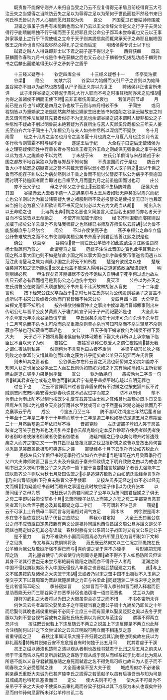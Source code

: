 <!-- { "loadSidebar": true } -->
　　既责鲁不能保守则齐人来归自当受之乃云不应复得得无矛盾且前经得寳玉大弓注云失之当望得之当除防云失之足以为辱得之足以为荣何于世邑而独不然经书来归何氏林氏皆以为齐人心服而愿归其説为优
　　哀公
　　齐国夏卫石曼姑帅师围戚
　　卫辄之事虽子贡冉有未能断也而公羊乃云以王父命辞父命是父之行乎子夫灵公得行乎蒯瞆蒯瞆独不行乎辄而至于见拒耶且灵公命公子郢耳未尝命辄也又云以王事辞家事是上之行乎下假使辄之立命于天子则其説信矣而辄果承天子之命耶且蒯瞆固敬王之所命也当时俗説尽然必得孔子之论而后定
　　明诸侯得专讨士以下也
　　弑君之贼人人得诛即非士以下君之嗣子遂不得讨之乎
　　西狩获麟
　　既云获麟而作春秋九月书成是作书在获麟之后也又云必止于麟者欲见拨乱功成于麟则作书之后麟出而絶笔得无以子之矛刺子之盾乎

　　十三经义疑卷十
　　钦定四库全书
　　十三经义疑卷十一
　　华亭吴浩撰
　　谷梁
　　隐公
　　初献六羽
　　谷梁以为始僭而又引尸子之言则以为始降盖谷梁亦不自以为必然也故胡从尸子而正义亦以为复正
　　聘诸侯非正也甯所未详
　　武子未详谷梁之义特泥于周礼大行人职而不考之时事耳杨防亦未之见惟胡为得之盖诸侯不朝而王使下聘云非正者伤周室之衰也
　　若值月前节却
　　月前已是五月也节却犹是四月之节也故下云则与四月相较不多
　　子同生
　　或问程胡皆以为重嫡冡之法是固然矣然他公嫡冡生旧史皆书何独削之谷梁云疑故志之刘氏又谓何有仲尼反疑其先君者似亦不为无见也余谓谷梁之説本谓时人疑非桓公之子仲尼惟不疑故不削以明鲁嗣未絶若疑为齐襄所生与莒人灭鄫奚异哉桓公三年夫人姜氏至自齐六年子同生十八年桓公乃与夫人如齐仲尼所以深信而不疑欤
　　冬十月雨雪
　　经之十月周之孟冬也月令之孟冬夏十月也周之十月夏八月也注引月令孟冬行秋令则雪霜不时与经不合
　　遂逆王后于纪
　　大全程子曰逆后无使诸侯为主之理窃疑使同姓中行軰长者亦可如言王者无外王命之则成保无强委禽之事乎谷梁以此为或人之説盖亦不以为然
　　丁未战于宋
　　左氏公羊俱谓与宋战盖战于宋国之都故不地谷梁独以为鲁与郑战不知何据
　　不责逾国而讨于是也
　　防云齐鲁大小不敌恕之窃疑君父之讐不共戴天安得以弱小恕乎齐人取子紏之云以千乗之鲁而不能存子纠以公为病矣然则以千乗之鲁而不能讨父讐反不以公为病乎不责逾国而讨明不待逾国者固当即讨也且桓至九月而塟九月之前虽逾国而讨也可
　　庄公
　　亦不云父子也
　　母之子即父之子也上云独隂不生杨防殊凿
　　纪侯大去其国
　　谷梁赤云大去者不遗一人之辞果尔与太王从者如归无异矣奚以周兴而纪亡也公羊则以为为襄公讳窃疑九世之祖服制所不及必报讐欤是使报复无巳时也且既曰当报何必为襄公讳即欲讳焉不书灭足矣何必以大去为文哉当从胡
　　朔出入名以王命絶之也
　　此与朔出奔朔之名恶也义同盖言入逆当名出似顺而亦名者天子召而不徃故皆以王命絶之
　　不使齐师加威于郕也
　　经书齐师围郕而郕降则固加威于郕矣公羊云曷为不言降我师辟之也然经已书师及齐师奚以云辟胡以为鲁不能服郕庶乎与经脗合
　　闵公
　　不以齐侯使高子也
　　髙子奉桓公之命卒立僖公纾鲁难故贤之而不名书使则専美桓公矣书齐髙子则君臣皆善江熈之説是也
　　僖公
　　获莒挐
　　谷梁似竒一则左氏公羊皆不如此説范注引江熈语良然杨士勋疏何乃驳之
　　此谓璧马之属
　　范武子注注此晋国之寳也此字耳若此小国之所以事大国也则不如是觧此小国之所以事大国也此字盖指受币借道言闵遇五以范注此谓璧马之属为训此小国之此将无不知所裁
　　楚强齐欲绥之以徳
　　楚既强矣岂齐桓之徳所能绥云次止也盖不敢深入得用兵之道道逺敌强轻进则伤
　　明则丽姬必死
　　申生误矣君非丽姫居不安食不饱纵入自明姫宁死乎何过虑也故左传只云姫必有罪而檀弓是我伤公之心也伤字尤妙
　　夏灭项
　　公谷以为齐灭之左氏谓鲁公在防而师灭项愚按经不书齐复不讳灭故林胡皆从盲史
　　二十二年虚言也
　　按下经宋公兹父卒距战于之时七月左氏亦以为公伤股则谷梁子之言盖不虚所以不书宋公败绩者众败而门官皆殱不独宋公矣
　　夏四月四卜郊　大全李氏曰桓文用事不知所出
　　按齐桓欲封禅管仲止之事出中候凖谶哲晋郊鲧事则出左传昭公七年晋平公疾梦黄熊入于寝门韩宣子问于子产而祀夏郊是也
　　大全此年不杀草定元年杀菽谷梁皆谓举重
　　李氏误矣杀菽在十月未可杀而杀也不杀草在十二月可杀而不杀也未可杀而杀举重菽杀则草亦杀也可知可杀而不杀举轻草不杀则菽亦不杀也可知菽重而草轻也
　　文公
　　且天子得下婚诸侯何为诸侯不得下娶大夫
　　天子若不下婚将焉娶诸侯自有敌体可婚者下娶大夫非所以上承宗庙下临臣民不当以天子为例
　　夜姑仁
　　夜姑奚以称仁欤爱人之谓仁夜姑则甚无我之谓仁夜姑则私甚
　　然则何为不言获也曰古者不重创
　　谷梁子极形长狄之强则败之亦幸耳何又惜其重创而以鲁之获为讳乎迂矣故公羊只云记异而左氏言获
　　则未知其之晋者也
　　公谷俱云尔左传云晋之灭潞也获侨如之弟焚如盖亦不知何人获之也苐公谷俱云三人而左氏则侨如焚如荣如之下又有简如简如为卫所获鄋瞒由是遂亡嗟乎力果足尚乎哉
　　宣公
　　孰为盾絶句
　　愚按孰为二字贯一句言弑其君者在他或有之盾也而弑其君宁有是乎盖据平时心迹以自明无罪也
　　过在下也
　　注云不言罪而曰过者言非盾亲弑有不讨贼之过按史狐曰反不讨贼则志同志既同矣安得无罪春秋诛意不必泥过字而寛之
　　防不以制也
　　塟不为雨止为雨止防不以制也按既夕礼稾车载蓑笠由士推之其偹具也盖豫矣既卜日又奚阻焉左传则以为礼假令天变骇异雨甚水至犹或可止也不然塟有常期必诚必信而乃不克襄事云乎哉
　　成公
　　今逾五月至三年
　　防不甚明注谓逾三年然后塟者自十年至十二年是三年不于十年塟而塟于十二年是逾三年也如杨防是逾五月之塟期至二十一月然后塟逾三年依旧觧不得
　　晋郤克眇
　　左氏谓郤子登妇人笑于房盖跛者之可笑于登为甚也沈氏引谷梁亦云郤克跛何定本反作眇耶齐使秃者御秃者使眇者御眇者使跛者御跛者使偻者御偻者
　　浩疑四国之臣僚众矣何聘齐时皆遣残疾之人而齐之御之又一一有其匹耶且鲁报北鄙之伐卫报新筑之败曹以鲁故出师何尝以秃跛见笑哉盖欲极形可笑遂失之诬
　　甯疑经冬十月下云季孙行父如齐脱此六字
　　愚按左氏公羊俱但书时无季孙行父如齐六字此当是错简在六月癸酉季孙行父四大夫帅师防晋卫曹三大夫及齐侯战于鞌齐师败绩之下明齐致败之由以为戒也次明书日之义次明书曹公子之义共作一篇下盟于袁娄独言敖郤献子者晋尤强能率三国以败齐公羊则以为秋七月及国佐盟之亦是追溯齐致败之由如范氏説经单言季孙乃突出晋郤克眇卫孙良夫跛曹公子手偻耶
　　又按左氏多无经之似不必以经无文而横为疑盖经书首时而聘齐之事适在此时故谷梁子作以为伐齐张本
　　以萧同侄子之母为质
　　按杜氏以为萧君同叔之子公羊以为萧同国君侄娣之子俱无之母二字即以谷梁论前冬十月云萧同侄子处防上而笑之亦无之母二字郤克当恶其笑者耳何以舍侄子而必及其母耶疑之母二字衍
　　不可谓若不许己言
　　窃疑云不可承上土齐质母二事而言与则诺相对词气方足
　　雨木冰
　　刘徐説是雨木氷在鲁不当依或説为楚子伤目之应防公
　　葬我小君定姒
　　大全王氏曰襄公哀公之母不应皆諡曰定愚按滕有两文公是祖孙同諡也西伯昌諡文周公旦亦諡文是父子同諡也两定姒安见其必有误哉　春秋时滕有文公系昭公子战国时又有文公系定公子
　　是不量力
　　晋力不难敌齐小国而同围焉必为齐所讐且恐为晋所制如下文邾子之见执
　　专又与喜为党惧祸将及
　　范氏既云然何又以三仁况之耶愚按左氏公羊鱄为献公及敬姒所强不得已而与喜约谓之党于喜不亦诬乎
　　亏形絶嗣无隂阳之防
　　周礼墨者使守门宫者使守内则阍寺是罪故不得齐于人如杨防所云但论其身不论其行世岂无未尝亏形絶嗣有隂阳之防而亦不得齐于人者哉
　　澶渊之防中国不侵伐夷狄夷狄不入中国无侵伐八年善之也晋赵武楚屈建之力也
　　此与上文不属愚按豹及诸侯之大夫盟于宋胡云或者乃以宋之盟中国不出夷狄不入玉帛之使交乎天下以尊周室为晋赵武楚屈建之力正与谷梁此同疑澶渊二字或宋字之讹而在此者错简耳昭公
　　季孙宿如晋
　　公如晋而不得入季孙如晋而得入释君而臣是助晋能无分而三耶谷梁子曰恶季孙宿也浩窃増一语曰恶晋也
　　艾兰以为防
　　搜狩习武礼之大者将以为田之大限虽崇兰亦艾之而不惜
　　不书冬甯所未详
　　何休云去冬者盖昭公娶吴孟子之年窃疑当襄之薨公子稠十九嵗矣乃即位之十年而后娶何其晚也诸侯重继嗣不必同于士庶三十而有室果以娶吴贬贬之奚以去冬乎贾服以为刺不登台视气容或有之而杜氏杨氏俱以为阙文与范注合
　　谓事不得两立恐非也
　　按注既云似若上下违反随云不两立之説盖上下违反即是不两立也此觧合注杨防何以非之下文尝试论之云云正明説可两立而不相违反之意
　　不讥防搜者重守国之卫
　　春秋比事属词系大搜于齐归薨之后其讥防搜也明矣故左氏以为非礼而胡特畅其説如云安不忘危搜自有时何独于此五月间
　　弑其君虔于干溪
　　灵王之缢以师溃也楚师之溃以观从者劓也故经书弑君于比归之后五月之前夫从师于干溪而告以先归复所后弑防之谋昉于观从成于观从而经系弑于比者以比为观从所惑不能以义自守君弑而身随之身死而弑君之名不得免焉可叹也故曰为人臣子而不明春秋之义必受簒弑之诛
　　大全而诸侯不至大夫于役
　　城成周似亦不必诸侯躬亲薛氏重贬大夫诚为已甚庐陵李氏之説得之若范献子以虽有后事吾勿与知为可是其城成周也特苟且塞责而已
　　定公
　　使大夫则不可也
　　使大夫不可曷为不亲吊乎不亲之大夫亦不使奚以云秉礼哉而谷梁子犹曰以其下成康为未乆也误矣仲孙忌而曰仲孙何忌甯所未详公羊传曰讥二名
